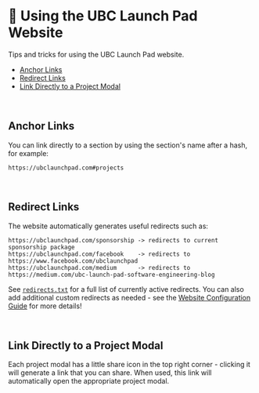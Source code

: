 # 🔎 Using the UBC Launch Pad Website

Tips and tricks for using the UBC Launch Pad website.

- [Anchor Links](#anchor-links)
- [Redirect Links](#redirect-links)
- [Link Directly to a Project Modal](#link-directly-to-a-project-modal)

<br />

## Anchor Links

You can link directly to a section by using the section's name after a hash, for example:

```
https://ubclaunchpad.com#projects
```

<br />

## Redirect Links

The website automatically generates useful redirects such as:

```
https://ubclaunchpad.com/sponsorship -> redirects to current sponsorship package
https://ubclaunchpad.com/facebook    -> redirects to https://www.facebook.com/ubclaunchpad
https://ubclaunchpad.com/medium      -> redirects to https://medium.com/ubc-launch-pad-software-engineering-blog
```

See [`redirects.txt`](https://ubclaunchpad.com/redirects.txt) for a full list of currently active redirects. You can also add additional custom redirects as needed - see the [Website Configuration Guide](https://ubclaunchpad.com/config) for more details!

<br />

## Link Directly to a Project Modal

Each project modal has a little share icon in the top right corner - clicking it will generate a link that you can share. When used, this link will automatically open the appropriate project modal.

<br />
